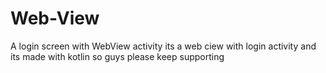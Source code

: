 # Web-View
A login screen with WebView activity
its a web ciew with login activity and its made with kotlin so guys please keep supporting
